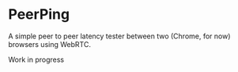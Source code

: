 # PeerPing

A simple peer to peer latency tester between two (Chrome, for now) browsers
using WebRTC.

Work in progress
